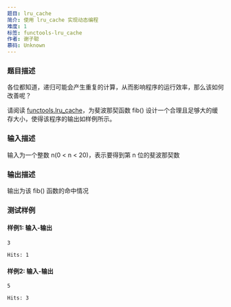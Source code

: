 ```yaml
---
题目: lru_cache
简介: 使用 lru_cache 实现动态编程
难度: 1
标签: functools-lru_cache
作者: 谢子聪
慕码: Unknown
---
```


### 题目描述

各位都知道，递归可能会产生重复的计算，从而影响程序的运行效率，那么该如何改善呢？

请阅读 [functools.lru_cache](https://docs.python.org/zh-cn/3/library/functools.html#functools.lru_cache)，为斐波那契函数 fib() 设计一个合理且足够大的缓存大小，使得该程序的输出如样例所示。

### 输入描述

输入为一个整数 n(0 < n < 20)，表示要得到第 n 位的斐波那契数

### 输出描述

输出为该 fib() 函数的命中情况

### 测试样例

#### 样例1: 输入-输出

```
3
```

```
Hits: 1
```

#### 样例2: 输入-输出

```
5
```

```
Hits: 3
```

